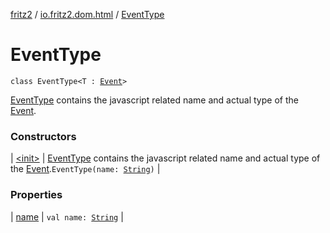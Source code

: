 [fritz2](../../index.md) / [io.fritz2.dom.html](../index.md) / [EventType](./index.md)

# EventType

`class EventType<T : `[`Event`](https://kotlinlang.org/api/latest/jvm/stdlib/org.w3c.dom.events/-event/index.html)`>`

[EventType](./index.md) contains the javascript related name and actual type of the [Event](https://kotlinlang.org/api/latest/jvm/stdlib/org.w3c.dom.events/-event/index.html).

### Constructors

| [&lt;init&gt;](-init-.md) | [EventType](./index.md) contains the javascript related name and actual type of the [Event](https://kotlinlang.org/api/latest/jvm/stdlib/org.w3c.dom.events/-event/index.html).`EventType(name: `[`String`](https://kotlinlang.org/api/latest/jvm/stdlib/kotlin/-string/index.html)`)` |

### Properties

| [name](name.md) | `val name: `[`String`](https://kotlinlang.org/api/latest/jvm/stdlib/kotlin/-string/index.html) |

